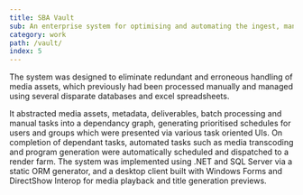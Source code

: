 ```yaml
---
title: SBA Vault
sub: An enterprise system for optimising and automating the ingest, management and distribution of music videos and audio programs for retail and commercial licensing.
category: work
path: /vault/
index: 5
---
```


The system was designed to eliminate redundant and erroneous handling of media assets, which previously had been processed manually and managed using several disparate databases and excel spreadsheets.

It abstracted media assets, metadata, deliverables, batch processing and manual tasks into a dependancy graph, generating prioritised schedules for users and groups which were presented via various task oriented UIs. On completion of dependant tasks, automated tasks such as media transcoding and program generation were automatically scheduled and dispatched to a render farm. The system was implemented using .NET and SQL Server via a static ORM generator, and a desktop client built with Windows Forms and DirectShow Interop for media playback and title generation previews.
